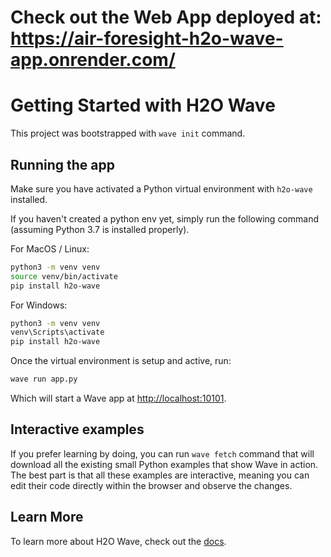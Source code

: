 # Check out the Web App deployed at: https://air-foresight-h2o-wave-app.onrender.com/

# Getting Started with H2O Wave

This project was bootstrapped with `wave init` command.

## Running the app

Make sure you have activated a Python virtual environment with `h2o-wave` installed.

If you haven't created a python env yet, simply run the following command (assuming Python 3.7 is installed properly).

For MacOS / Linux:

```sh
python3 -m venv venv
source venv/bin/activate
pip install h2o-wave
```

For Windows:

```sh
python3 -m venv venv
venv\Scripts\activate
pip install h2o-wave
```

Once the virtual environment is setup and active, run:

```sh
wave run app.py
```

Which will start a Wave app at <http://localhost:10101>.

## Interactive examples

If you prefer learning by doing, you can run `wave fetch` command that will download all the existing small Python examples that show Wave in action. The best part is that all these examples are interactive, meaning you can edit their code directly within the browser and observe the changes.

## Learn More

To learn more about H2O Wave, check out the [docs](https://wave.h2o.ai/).

